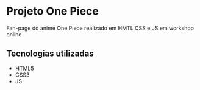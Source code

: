 # Projeto One Piece
Fan-page do anime One Piece realizado em HMTL CSS e JS em workshop online

## Tecnologias utilizadas
- HTML5
- CSS3
- JS

